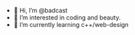 - 👋 Hi, I’m @badcast
- 👀 I’m interested in coding and beauty.
- 🌱 I’m currently learning c++/web-design


<!---
badcast/badcast is a ✨ special ✨ repository because its `README.md` (this file) appears on your GitHub profile.
You can click the Preview link to take a look at your changes.
--->
